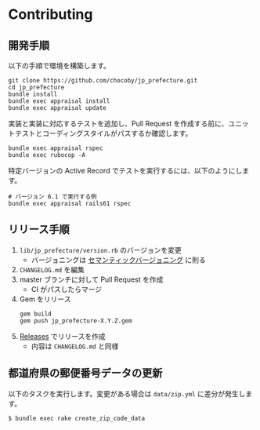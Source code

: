 # Contributing

## 開発手順

以下の手順で環境を構築します。

```
git clone https://github.com/chocoby/jp_prefecture.git
cd jp_prefecture
bundle install
bundle exec appraisal install
bundle exec appraisal update
```

実装と実装に対応するテストを追加し、Pull Request を作成する前に、ユニットテストとコーディングスタイルがパスするか確認します。

```
bundle exec appraisal rspec
bundle exec rubocop -A
```

特定バージョンの Active Record でテストを実行するには、以下のようにします。

```
# バージョン 6.1 で実行する例
bundle exec appraisal rails61 rspec
```

## リリース手順

1. `lib/jp_prefecture/version.rb` のバージョンを変更
   - バージョニングは [セマンティックバージョニング](https://semver.org/lang/ja/) に則る
1. `CHANGELOG.md` を編集
1. master ブランチに対して Pull Request を作成
   - CI がパスしたらマージ
1. Gem をリリース
   ```
   gem build
   gem push jp_prefecture-X.Y.Z.gem
   ```
1. [Releases](https://github.com/chocoby/jp_prefecture/releases) でリリースを作成
   - 内容は `CHANGELOG.md` と同様


## 都道府県の郵便番号データの更新

以下のタスクを実行します。変更がある場合は `data/zip.yml` に差分が発生します。

```
$ bundle exec rake create_zip_code_data
```
